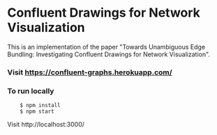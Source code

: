 # Confluent Drawings for Network Visualization

This is an implementation of the paper "Towards Unambiguous Edge Bundling: Investigating
Confluent Drawings for Network Visualization".

### Visit https://confluent-graphs.herokuapp.com/

### To run locally
```
    $ npm install
    $ npm start
```
Visit http://localhost:3000/
